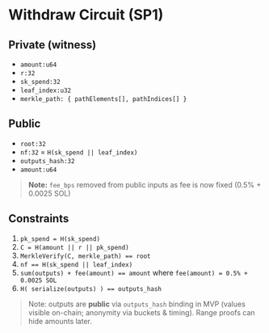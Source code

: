 # Withdraw Circuit (SP1)

## Private (witness)
- `amount:u64`
- `r:32`
- `sk_spend:32`
- `leaf_index:u32`
- `merkle_path: { pathElements[], pathIndices[] }`

## Public
- `root:32`
- `nf:32`  = `H(sk_spend || leaf_index)`
- `outputs_hash:32`
- `amount:u64`

> **Note:** `fee_bps` removed from public inputs as fee is now fixed (0.5% + 0.0025 SOL)

## Constraints
1. `pk_spend = H(sk_spend)`
2. `C = H(amount || r || pk_spend)`
3. `MerkleVerify(C, merkle_path) == root`
4. `nf == H(sk_spend || leaf_index)`
5. `sum(outputs) + fee(amount) == amount` where `fee(amount) = 0.5% + 0.0025 SOL`
6. `H( serialize(outputs) ) == outputs_hash`

> Note: outputs are **public** via `outputs_hash` binding in MVP (values visible on-chain; anonymity via buckets & timing). Range proofs can hide amounts later.